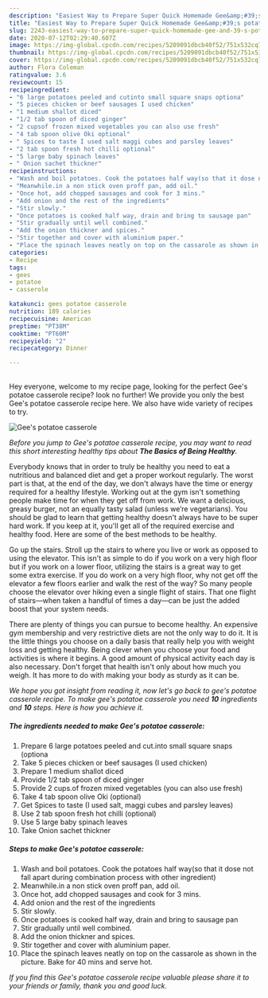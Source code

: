 ```yaml
---
description: "Easiest Way to Prepare Super Quick Homemade Gee&amp;#39;s potatoe casserole"
title: "Easiest Way to Prepare Super Quick Homemade Gee&amp;#39;s potatoe casserole"
slug: 2243-easiest-way-to-prepare-super-quick-homemade-gee-and-39-s-potatoe-casserole
date: 2020-07-12T02:29:40.607Z
image: https://img-global.cpcdn.com/recipes/5209091dbcb40f52/751x532cq70/gees-potatoe-casserole-recipe-main-photo.jpg
thumbnail: https://img-global.cpcdn.com/recipes/5209091dbcb40f52/751x532cq70/gees-potatoe-casserole-recipe-main-photo.jpg
cover: https://img-global.cpcdn.com/recipes/5209091dbcb40f52/751x532cq70/gees-potatoe-casserole-recipe-main-photo.jpg
author: Flora Coleman
ratingvalue: 3.6
reviewcount: 15
recipeingredient:
- "6 large potatoes peeled and cutinto small square snaps optiona"
- "5 pieces chicken or beef sausages I used chicken"
- "1 medium shallot diced"
- "1/2 tab spoon of diced ginger"
- "2 cupsof frozen mixed vegetables you can also use fresh"
- "4 tab spoon olive Oki optional"
- " Spices to taste I used salt maggi cubes and parsley leaves"
- "2 tab spoon fresh hot chilli optional"
- "5 large baby spinach leaves"
- " Onion sachet thickner"
recipeinstructions:
- "Wash and boil potatoes. Cook the potatoes half way(so that it dose not fall apart during combination process with other ingredient)"
- "Meanwhile.in a non stick oven proff pan, add oil."
- "Once hot, add chopped sausages and cook for 3 mins."
- "Add onion and the rest of the ingredients"
- "Stir slowly."
- "Once potatoes is cooked half way, drain and bring to sausage pan"
- "Stir gradually until well combined."
- "Add the onion thickner and spices."
- "Stir together and cover with aluminium paper."
- "Place the spinach leaves neatly on top on the cassarole as shown in the picture. Bake for 40 mins and serve hot."
categories:
- Recipe
tags:
- gees
- potatoe
- casserole

katakunci: gees potatoe casserole 
nutrition: 189 calories
recipecuisine: American
preptime: "PT38M"
cooktime: "PT60M"
recipeyield: "2"
recipecategory: Dinner

---
```

<br>
Hey everyone, welcome to my recipe page, looking for the perfect Gee&#39;s potatoe casserole recipe? look no further! We provide you only the best Gee&#39;s potatoe casserole recipe here. We also have wide variety of recipes to try.
<br>


![Gee&#39;s potatoe casserole](https://img-global.cpcdn.com/recipes/5209091dbcb40f52/751x532cq70/gees-potatoe-casserole-recipe-main-photo.jpg)

<i>Before you jump to Gee&#39;s potatoe casserole recipe, you may want to read this short interesting healthy tips about <strong>The Basics of Being Healthy</strong>.</i>

Everybody knows that in order to truly be healthy you need to eat a nutritious and balanced diet and get a proper workout regularly. The worst part is that, at the end of the day, we don't always have the time or energy required for a healthy lifestyle. Working out at the gym isn't something people make time for when they get off from work. We want a delicious, greasy burger, not an equally tasty salad (unless we’re vegetarians). You should be glad to learn that getting healthy doesn't always have to be super hard work. If you keep at it, you'll get all of the required exercise and healthy food. Here are some of the best methods to be healthy.

Go up the stairs. Stroll up the stairs to where you live or work as opposed to using the elevator. This isn't as simple to do if you work on a very high floor but if you work on a lower floor, utilizing the stairs is a great way to get some extra exercise. If you do work on a very high floor, why not get off the elevator a few floors earlier and walk the rest of the way? So many people choose the elevator over hiking even a single flight of stairs. That one flight of stairs—when taken a handful of times a day—can be just the added boost that your system needs. 

There are plenty of things you can pursue to become healthy. An expensive gym membership and very restrictive diets are not the only way to do it. It is the little things you choose on a daily basis that really help you with weight loss and getting healthy. Being clever when you choose your food and activities is where it begins. A good amount of physical activity each day is also necessary. Don't forget that health isn't only about how much you weigh. It has more to do with making your body as sturdy as it can be. 


<i>We hope you got insight from reading it, now let's go back to gee&#39;s potatoe casserole recipe. To make gee&#39;s potatoe casserole you need <strong>10</strong> ingredients and <strong>10</strong> steps. Here is how you achieve it.
</i>

##### The ingredients needed to make Gee&#39;s potatoe casserole:

1. Prepare 6 large potatoes peeled and cut.into small square snaps (optiona
1. Take 5 pieces chicken or beef sausages (I used chicken)
1. Prepare 1 medium shallot diced
1. Provide 1/2 tab spoon of diced ginger
1. Provide 2 cups.of frozen mixed vegetables (you can also use fresh)
1. Take 4 tab spoon olive Oki (optional)
1. Get  Spices to taste (I used salt, maggi cubes and parsley leaves)
1. Use 2 tab spoon fresh hot chilli (optional)
1. Use 5 large baby spinach leaves
1. Take  Onion sachet thickner


##### Steps to make Gee&#39;s potatoe casserole:

1. Wash and boil potatoes. Cook the potatoes half way(so that it dose not fall apart during combination process with other ingredient)
1. Meanwhile.in a non stick oven proff pan, add oil.
1. Once hot, add chopped sausages and cook for 3 mins.
1. Add onion and the rest of the ingredients
1. Stir slowly.
1. Once potatoes is cooked half way, drain and bring to sausage pan
1. Stir gradually until well combined.
1. Add the onion thickner and spices.
1. Stir together and cover with aluminium paper.
1. Place the spinach leaves neatly on top on the cassarole as shown in the picture. Bake for 40 mins and serve hot.


<i>If you find this Gee&#39;s potatoe casserole recipe valuable please share it to your friends or family, thank you and good luck.</i>
